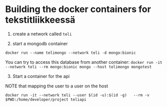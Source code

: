 # Building the docker containers for tekstitliikkeessä

1. create a network called `teli`

2. start a mongodb container

`docker run --name telimongo --network teli -d mongo:bionic`

You can try to access this database from another container: `docker run -it --network teli --rm mongo:bionic mongo --host telimongo mongotest`

3. Start a container for the api

NOTE that mapping the user to a user on the host

`docker run -it --network teli --user $(id -u):$(id -g)   --rm -v $PWD:/home/developer/project teliapi`

